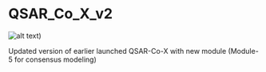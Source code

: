 # QSAR_Co_X_v2
![alt text](https://media.istockphoto.com/id/959504520/vector/multi-channel-icon.jpg?s=612x612&w=0&k=20&c=-P9bCrHrTAGjCc3lF47Ffv9xNMobWl4RRc8yvO8Mjqs=))

Updated version of earlier launched QSAR-Co-X with new module (Module-5 for consensus modeling)
